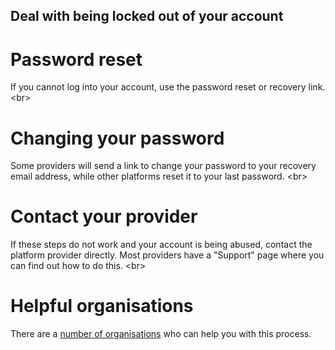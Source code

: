 
## Deal with being locked out of your account

# Password reset
If you cannot log into your account, use the password reset or recovery link.
&lt;br&gt;
# Changing your password
Some providers will send a link to change your password to your recovery email address, while other platforms reset it to your last password.
&lt;br&gt;
# Contact your provider
If these steps do not work and your account is being abused, contact the platform provider directly. Most providers have a &quot;Support&quot; page where you can find out how to do this.
&lt;br&gt;
# Helpful organisations
There are a [number of organisations](en/topics/practice-1-emergencies/1-seeking-help/3-5-learn.md) who can help you with this process.
